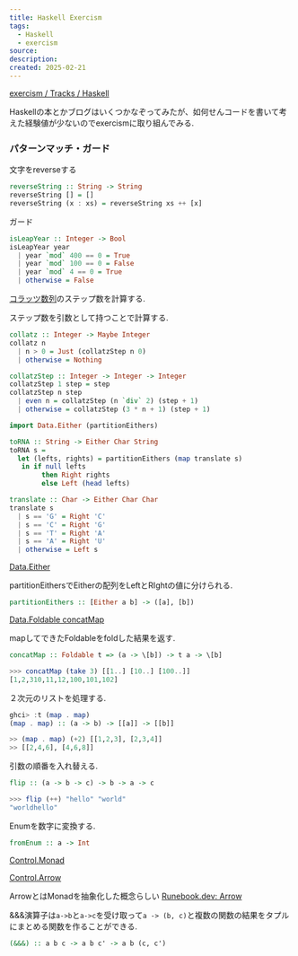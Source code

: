 ```yaml
---
title: Haskell Exercism
tags:
  - Haskell
  - exercism
source: 
description: 
created: 2025-02-21
---
```

[exercism / Tracks / Haskell](https://exercism.org/tracks/haskell/exercises)

Haskellの本とかブログはいくつかなぞってみたが、如何せんコードを書いて考えた経験値が少ないのでexercismに取り組んでみる.

### パターンマッチ・ガード

文字をreverseする

```haskell
reverseString :: String -> String
reverseString [] = []
reverseString (x : xs) = reverseString xs ++ [x]

```

ガード
```haskell
isLeapYear :: Integer -> Bool
isLeapYear year
  | year `mod` 400 == 0 = True
  | year `mod` 100 == 0 = False
  | year `mod` 4 == 0 = True
  | otherwise = False
```

[コラッツ数列](https://ja.wikipedia.org/wiki/%E3%82%B3%E3%83%A9%E3%83%83%E3%83%84%E3%81%AE%E5%95%8F%E9%A1%8C)のステップ数を計算する.

ステップ数を引数として持つことで計算する.
```haskell
collatz :: Integer -> Maybe Integer
collatz n
  | n > 0 = Just (collatzStep n 0)
  | otherwise = Nothing

collatzStep :: Integer -> Integer -> Integer
collatzStep 1 step = step
collatzStep n step
  | even n = collatzStep (n `div` 2) (step + 1)
  | otherwise = collatzStep (3 * n + 1) (step + 1)
```


```haskell
import Data.Either (partitionEithers)

toRNA :: String -> Either Char String
toRNA s =
  let (lefts, rights) = partitionEithers (map translate s)
   in if null lefts
        then Right rights
        else Left (head lefts)

translate :: Char -> Either Char Char
translate s
  | s == 'G' = Right 'C'
  | s == 'C' = Right 'G'
  | s == 'T' = Right 'A'
  | s == 'A' = Right 'U'
  | otherwise = Left s

```

[Data.Either](https://hackage.haskell.org/package/base-4.20.0.1/docs/Data-Either.html)

partitionEithersでEitherの配列をLeftとRIghtの値に分けられる.

```haskell
partitionEithers :: [Either a b] -> ([a], [b])
```


[Data.Foldable concatMap](https://hackage.haskell.org/package/base-4.20.0.1/docs/Prelude.html#g:15)

mapしてできたFoldableをfoldした結果を返す.
```haskell
concatMap :: Foldable t => (a -> \[b]) -> t a -> \[b]

>>> concatMap (take 3) [[1..] [10..] [100..]]
[1,2,310,11,12,100,101,102]
```

２次元のリストを処理する.
```haskell
ghci> :t (map . map)
(map . map) :: (a -> b) -> [[a]] -> [[b]]

>> (map . map) (+2) [[1,2,3], [2,3,4]]
>> [[2,4,6], [4,6,8]]
```

引数の順番を入れ替える.
```haskell
flip :: (a -> b -> c) -> b -> a -> c

>>> flip (++) "hello" "world"
"worldhello"
```

Enumを数字に変換する.
```haskell
fromEnum :: a -> Int
```

[Control.Monad](https://hackage.haskell.org/package/base-4.20.0.1/docs/Control-Monad.html)

[Control.Arrow](https://hackage.haskell.org/package/base-4.20.0.1/docs/Control-Arrow.html)

ArrowとはMonadを抽象化した概念らしい
[Runebook.dev: Arrow](https://runebook.dev/ja/docs/haskell/users_guide/exts/arrows)

&&&演算子は`a->b`と`a->c`を受け取って`a -> (b, c)`と複数の関数の結果をタプルにまとめる関数を作ることができる.

```haskell
(&&&) :: a b c -> a b c' -> a b (c, c')
```